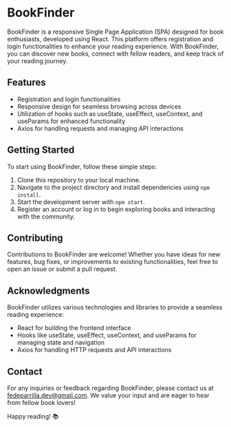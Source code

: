 # BookFinder

BookFinder is a responsive Single Page Application (SPA) designed for book enthusiasts, developed using React. This platform offers registration and login functionalities to enhance your reading experience. With BookFinder, you can discover new books, connect with fellow readers, and keep track of your reading journey.

## Features

- Registration and login functionalities
- Responsive design for seamless browsing across devices
- Utilization of hooks such as useState, useEffect, useContext, and useParams for enhanced functionality
- Axios for handling requests and managing API interactions

## Getting Started

To start using BookFinder, follow these simple steps:

1. Clone this repository to your local machine.
2. Navigate to the project directory and install dependencies using `npm install`.
3. Start the development server with `npm start`.
4. Register an account or log in to begin exploring books and interacting with the community.

## Contributing

Contributions to BookFinder are welcome! Whether you have ideas for new features, bug fixes, or improvements to existing functionalities, feel free to open an issue or submit a pull request.

## Acknowledgments

BookFinder utilizes various technologies and libraries to provide a seamless reading experience:

- React for building the frontend interface
- Hooks like useState, useEffect, useContext, and useParams for managing state and navigation
- Axios for handling HTTP requests and API interactions

## Contact

For any inquiries or feedback regarding BookFinder, please contact us at [fedeparrilla.dev@gmail.com](mailto:fedeparrilla.dev@gmail.com). We value your input and are eager to hear from fellow book lovers!

Happy reading! 📚
